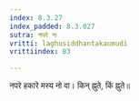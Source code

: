 ```yaml
---
index: 8.3.27
index_padded: 8.3.027
sutra: नपरे नः
vritti: laghusiddhantakaumudi
vrittiindex: 83

---
```

नपरे हकारे मस्य नो वा। किन् ह्नुते, किं ह्नुते॥